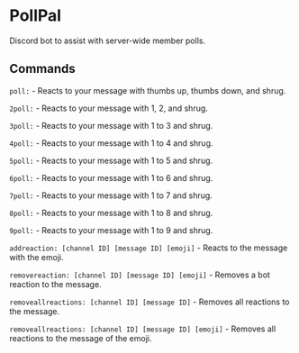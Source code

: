 # PollPal

Discord bot to assist with server-wide member polls.

## Commands

`poll:` - Reacts to your message with thumbs up, thumbs down, and shrug.

`2poll:` - Reacts to your message with 1, 2️, and shrug.

`3poll:` - Reacts to your message with 1 to 3️ and shrug.

`4poll:` - Reacts to your message with 1 to 4️ and shrug.

`5poll:` - Reacts to your message with 1 to 5️ and shrug.

`6poll:` - Reacts to your message with 1 to 6️ and shrug.

`7poll:` - Reacts to your message with 1 to 7️ and shrug.

`8poll:` - Reacts to your message with 1 to 8️ and shrug.

`9poll:` - Reacts to your message with 1 to 9️ and shrug.

`addreaction: [channel ID] [message ID] [emoji]` - Reacts to the message with the emoji.

`removereaction: [channel ID] [message ID] [emoji]` - Removes a bot reaction to the message.

`removeallreactions: [channel ID] [message ID]` - Removes all reactions to the message.

`removeallreactions: [channel ID] [message ID] [emoji]` - Removes all reactions to the message of the emoji.